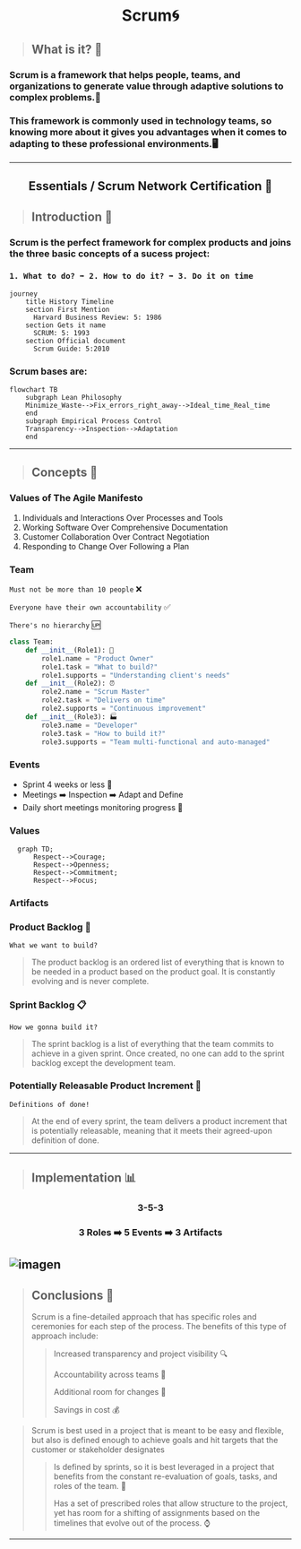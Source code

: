<h1 align="center"> Scrum🌀</h1>

>## What is it? 🤔
### Scrum is a framework that helps people, teams, and organizations to generate value through adaptive solutions to complex problems.💬 
### This framework is commonly used in technology teams, so knowing more about it gives you advantages when it comes to adapting to these professional environments.🖥️
---
<h2 align="center"> Essentials / Scrum Network Certification 📜</h2>

>## Introduction 💾
### Scrum is the perfect framework for complex products and joins the three basic concepts of a sucess project: 
### `1. What to do? ➡️ 2. How to do it? ➡️ 3. Do it on time`

```mermaid
journey
    title History Timeline
    section First Mention
      Harvard Business Review: 5: 1986 
    section Gets it name
      SCRUM: 5: 1993
    section Official document
      Scrum Guide: 5:2010
```
### Scrum bases are:
```mermaid
flowchart TB
    subgraph Lean Philosophy
    Minimize_Waste-->Fix_errors_right_away-->Ideal_time_Real_time
    end
    subgraph Empirical Process Control
    Transparency-->Inspection-->Adaptation
    end
```
---

>## Concepts 🔧
### Values of The Agile Manifesto
1. Individuals and Interactions Over Processes and Tools
2. Working Software Over Comprehensive Documentation
3. Customer Collaboration Over Contract Negotiation
4. Responding to Change Over Following a Plan

### Team
`Must not be more than 10 people` ❌

`Everyone have their own accountability` ✅

`There's no hierarchy` 🆙

```python
class Team:
    def __init__(Role1): 🎯
        role1.name = "Product Owner" 
        role1.task = "What to build?"
        role1.supports = "Understanding client's needs"
    def __init__(Role2): ⏰
        role2.name = "Scrum Master" 
        role2.task = "Delivers on time"
        role2.supports = "Continuous improvement"
    def __init__(Role3): 🏭
        role3.name = "Developer" 
        role3.task = "How to build it?"
        role3.supports = "Team multi-functional and auto-managed"
```
### Events
- Sprint 4 weeks or less 📆
- Meetings ➡️ Inspection ➡️ Adapt and Define
- Daily short meetings monitoring progress 📌

### Values
```mermaid
  graph TD;
      Respect-->Courage;
      Respect-->Openness;
      Respect-->Commitment;
      Respect-->Focus;     
```
### Artifacts
### Product Backlog 📄
`What we want to build?`
> The product backlog is an ordered list of everything that is known to be needed in a product based on the product goal. It is constantly evolving and is never complete.

### Sprint Backlog 📋
`How we gonna build it?`
> The sprint backlog is a list of everything that the team commits to achieve in a given sprint. Once created, no one can add to the sprint backlog except the development team. 

### Potentially Releasable Product Increment 📱
`Definitions of done!`
> At the end of every sprint, the team delivers a product increment that is potentially releasable, meaning that it meets their agreed-upon definition of done. 
---

>## Implementation 📊
<h3 align="center"> 3-5-3 </h3>
<h3 align="center"> 3 Roles ➡️ 5 Events ➡️ 3 Artifacts </h3>

![imagen](https://user-images.githubusercontent.com/103008984/169727279-89703274-35a0-4ee4-a1f8-25fa80626139.png)
---

>## Conclusions 📂
> Scrum is a fine-detailed approach that has specific roles and ceremonies for each step of the process. The benefits of this type of approach include:
>> Increased transparency and project visibility 🔍
>> 
>> Accountability across teams 👥
>> 
>> Additional room for changes 🎯
>> 
>> Savings in cost 💰

> Scrum is best used in a project that is meant to be easy and flexible, but also is defined enough to achieve goals and hit targets that the customer or stakeholder designates
>> Is defined by sprints, so it is best leveraged in a project that benefits from the constant re-evaluation of goals, tasks, and roles of the team. 💬
>> 
>> Has a set of prescribed roles that allow structure to the project, yet has room for a shifting of assignments based on the timelines that evolve out of the process. ⌚
---




